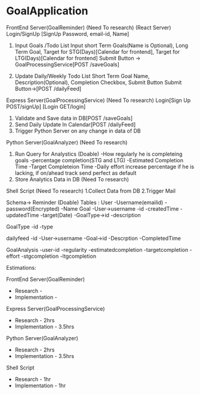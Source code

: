 # GoalApplication

FrontEnd Server(GoalReminder)  (Need To research)
(React Server)
Login/SignUp [SignUp Password, email-id, Name]
1. Input Goals /Todo List 
	Input short Term Goals(Name is Optional), Long Term Goal, Target for STG(Days)[Calendar for frontend], Target for LTG(Days)[Calendar for frontend]
	Submit Button -> GoalProcessingService[POST /saveGoals]

2. Update Daily/Weekly Todo List
	Short Term Goal Name, Description(Optional), Completion Checkbox, Submit Button
	Submit Button->[POST /dailyFeed]



Express Server(GoalProcessingService)  (Need To research)
Login[Sign Up POST/signUp] [Login GET/login]
1. Validate and Save data in DB[POST /saveGoals]
2. Send Daily Update In Calendar[POST /dailyFeed]
3. Trigger Python Server on any change in data of DB


Python Server(GoalAnalyzer)  (Need To research)

1. Run Query for Analystics (Doable)
	-How regularly he is completeing goals
	-percentage completion(STG and LTG)
	-Estimated Completion Time
	-Target Completeion Time
	-Daily effort increase percentage if he is lacking, if on/ahead track send perfect as default
2. Store Analytics Data in DB (Need To research)


Shell Script  (Need To research)
1.Collect Data from DB
2.Trigger Mail



Schema-> Reminder (Doable)
Tables :
User 
	-Username(emailid)
	-password(Encrypted)
	-Name
Goal
	-User->username
	-id
	-createdTime
	-updatedTime
	-target(Date)
	-GoalType->id
	-description

GoalType
	-id
	-type

dailyfeed
	-id
	-User->username
	-Goal->id
	-Descrption
	-CompletedTime

GoalAnalysis
	-user-id
	-regularity
	-estimatedcompletion
	-targetcompletion
	-effort
	-stgcompletion
	-ltgcompletion



Estimations:

FrontEnd Server(GoalReminder)
- Research - 
- Implementation - 

Express Server(GoalProcessingService)
- Research - 2hrs
- Implementation - 3.5hrs

Python Server(GoalAnalyzer)
- Research - 2hrs
- Implementation - 3.5hrs

Shell Script
- Research - 1hr
- Implementation - 1hr

